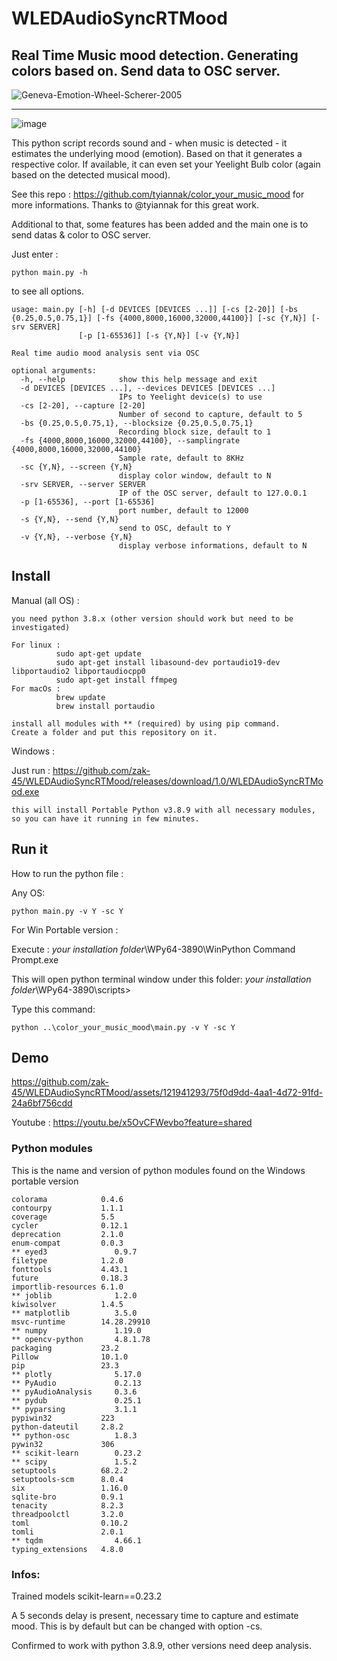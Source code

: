 # WLEDAudioSyncRTMood

Real Time Music mood detection. Generating colors based on. Send data to OSC server.
---
![Geneva-Emotion-Wheel-Scherer-2005](https://github.com/zak-45/WLEDAudioSyncRTMood/assets/121941293/cd41abaf-f6cd-4543-bad3-118f1fc1c331)

---
![image](https://github.com/zak-45/WLEDAudioSyncRTMood/assets/121941293/640b9066-5b66-4867-83c3-49d6bb669354)


This python script records sound and - when music is detected - it estimates the underlying mood (emotion). Based on that it generates a respective color. If available, it can even set your Yeelight Bulb color (again based on the detected musical mood). 

See this repo : https://github.com/tyiannak/color_your_music_mood for more informations. Thanks to @tyiannak for this great work.

Additional to that, some features has been added and the main one is to send datas & color to OSC server.

Just enter :
```
python main.py -h
```
to see all options.
```
usage: main.py [-h] [-d DEVICES [DEVICES ...]] [-cs [2-20]] [-bs {0.25,0.5,0.75,1}] [-fs {4000,8000,16000,32000,44100}] [-sc {Y,N}] [-srv SERVER]
               [-p [1-65536]] [-s {Y,N}] [-v {Y,N}]

Real time audio mood analysis sent via OSC

optional arguments:
  -h, --help            show this help message and exit
  -d DEVICES [DEVICES ...], --devices DEVICES [DEVICES ...]
                        IPs to Yeelight device(s) to use
  -cs [2-20], --capture [2-20]
                        Number of second to capture, default to 5
  -bs {0.25,0.5,0.75,1}, --blocksize {0.25,0.5,0.75,1}
                        Recording block size, default to 1
  -fs {4000,8000,16000,32000,44100}, --samplingrate {4000,8000,16000,32000,44100}
                        Sample rate, default to 8KHz
  -sc {Y,N}, --screen {Y,N}
                        display color window, default to N
  -srv SERVER, --server SERVER
                        IP of the OSC server, default to 127.0.0.1
  -p [1-65536], --port [1-65536]
                        port number, default to 12000
  -s {Y,N}, --send {Y,N}
                        send to OSC, default to Y
  -v {Y,N}, --verbose {Y,N}
                        display verbose informations, default to N
```

## Install

Manual (all OS) :
```
you need python 3.8.x (other version should work but need to be investigated)

For linux :
          sudo apt-get update
          sudo apt-get install libasound-dev portaudio19-dev libportaudio2 libportaudiocpp0
          sudo apt-get install ffmpeg
For macOs :
          brew update
          brew install portaudio

install all modules with ** (required) by using pip command.
Create a folder and put this repository on it.
```
Windows :

Just run : https://github.com/zak-45/WLEDAudioSyncRTMood/releases/download/1.0/WLEDAudioSyncRTMood.exe
```
this will install Portable Python v3.8.9 with all necessary modules,
so you can have it running in few minutes.
```
## Run it 

How to run the python file :

Any OS:
```
python main.py -v Y -sc Y
```

For Win Portable version : 

Execute : _your installation folder_\WPy64-3890\WinPython Command Prompt.exe

This will open python terminal window under this folder:
_your installation folder_\WPy64-3890\scripts>

Type this command:
```
python ..\color_your_music_mood\main.py -v Y -sc Y
```

## Demo

https://github.com/zak-45/WLEDAudioSyncRTMood/assets/121941293/75f0d9dd-4aa1-4d72-91fd-24a6bf756cdd

Youtube : https://youtu.be/x5OvCFWevbo?feature=shared

### Python modules 

This is the name and version of python modules found on the Windows portable version
```
colorama            0.4.6
contourpy           1.1.1
coverage            5.5
cycler              0.12.1
deprecation         2.1.0
enum-compat         0.0.3
** eyed3               0.9.7 
filetype            1.2.0
fonttools           4.43.1
future              0.18.3
importlib-resources 6.1.0
** joblib              1.2.0
kiwisolver          1.4.5
** matplotlib          3.5.0
msvc-runtime        14.28.29910
** numpy               1.19.0
** opencv-python       4.8.1.78
packaging           23.2
Pillow              10.1.0
pip                 23.3
** plotly              5.17.0
** PyAudio             0.2.13
** pyAudioAnalysis     0.3.6
** pydub               0.25.1
** pyparsing           3.1.1
pypiwin32           223
python-dateutil     2.8.2
** python-osc          1.8.3
pywin32             306
** scikit-learn        0.23.2
** scipy               1.5.2
setuptools          68.2.2
setuptools-scm      8.0.4
six                 1.16.0
sqlite-bro          0.9.1
tenacity            8.2.3
threadpoolctl       3.2.0
toml                0.10.2
tomli               2.0.1
** tqdm                4.66.1
typing_extensions   4.8.0
```

### Infos:

Trained models scikit-learn==0.23.2

A 5 seconds delay is present, necessary time to capture and estimate mood. This is by default but can be changed with option -cs.

Confirmed to work with python 3.8.9, other versions need deep analysis.
